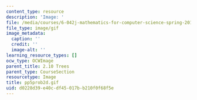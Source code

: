```yaml
---
content_type: resource
description: 'Image: '
file: /media/courses/6-042j-mathematics-for-computer-science-spring-2015/d0228d39e40cdf45017bb210f0f68f5e_pp5prob2d.gif
file_type: image/gif
image_metadata:
  caption: ''
  credit: ''
  image-alt: ''
learning_resource_types: []
ocw_type: OCWImage
parent_title: 2.10 Trees
parent_type: CourseSection
resourcetype: Image
title: pp5prob2d.gif
uid: d0228d39-e40c-df45-017b-b210f0f68f5e
---
```

